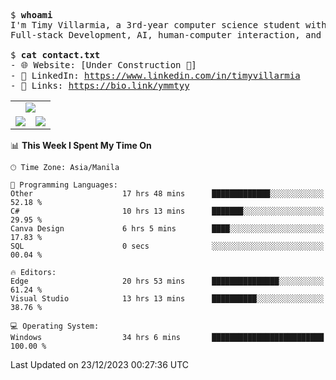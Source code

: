 <pre>
$ <strong>whoami</strong>
I'm Timy Villarmia, a 3rd-year computer science student with a wide range of interests 
Full-stack Development, AI, human-computer interaction, and everything in between.
  
$ <strong>cat contact.txt</strong>
- 🌐 Website: [Under Construction 🚧]
- 💼 LinkedIn: <a href="https://www.linkedin.com/in/timyvillarmia">https://www.linkedin.com/in/timyvillarmia</a>  
- 🔗 Links: <a href="https://bio.link/ymmtyy">https://bio.link/ymmtyy</a>  
</pre>

<table align="center" width="100%"> 
  <tr> 
    <td align="center" colspan="2"> 
     <img src="https://github-profile-summary-cards.vercel.app/api/cards/profile-details?username=TimyVillarmia&theme=dark"/>
    </td> 
  </tr> 
   <tr> 
    <td align="center"> 
       <img src="https://github-readme-stats.vercel.app/api?username=TimyVillarmia&show_icons=true&theme=dark" />
    </td> 
    <td align="center">
      <img src="https://github-readme-stats.vercel.app/api/top-langs/?username=TimyVillarmia&layout=compact&count_private=true&theme=dark"/>
    </td> 
   </tr> 
</table>

<!--START_SECTION:waka-->
📊 **This Week I Spent My Time On** 

```text
🕑︎ Time Zone: Asia/Manila

💬 Programming Languages: 
Other                    17 hrs 48 mins      █████████████░░░░░░░░░░░░   52.18 % 
C#                       10 hrs 13 mins      ███████░░░░░░░░░░░░░░░░░░   29.95 % 
Canva Design             6 hrs 5 mins        ████░░░░░░░░░░░░░░░░░░░░░   17.83 % 
SQL                      0 secs              ░░░░░░░░░░░░░░░░░░░░░░░░░   00.04 % 

🔥 Editors: 
Edge                     20 hrs 53 mins      ███████████████░░░░░░░░░░   61.24 % 
Visual Studio            13 hrs 13 mins      ██████████░░░░░░░░░░░░░░░   38.76 % 

💻 Operating System: 
Windows                  34 hrs 6 mins       █████████████████████████   100.00 % 
```


 Last Updated on 23/12/2023 00:27:36 UTC
<!--END_SECTION:waka--> 




                                                                                                           
                                                               
                                                                                                     


